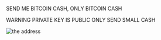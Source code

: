 SEND ME BITCOIN CASH, ONLY BITCOIN CASH

WARNING PRIVATE KEY IS PUBLIC ONLY SEND SMALL CASH

![the address](https://raw.githubusercontent.com/geohot/twitchcoins/master/coin.png)

